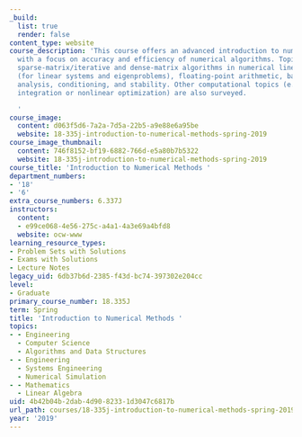 ```yaml
---
_build:
  list: true
  render: false
content_type: website
course_description: 'This course offers an advanced introduction to numerical analysis,
  with a focus on accuracy and efficiency of numerical algorithms. Topics include
  sparse-matrix/iterative and dense-matrix algorithms in numerical linear algebra
  (for linear systems and eigenproblems), floating-point arithmetic, backwards error
  analysis, conditioning, and stability. Other computational topics (e.g., numerical
  integration or nonlinear optimization) are also surveyed.

  '
course_image:
  content: d063f5d6-7a2a-7d5a-22b5-a9e88e6a95be
  website: 18-335j-introduction-to-numerical-methods-spring-2019
course_image_thumbnail:
  content: 746f8152-bf19-6882-766d-e5a80b7b5322
  website: 18-335j-introduction-to-numerical-methods-spring-2019
course_title: 'Introduction to Numerical Methods '
department_numbers:
- '18'
- '6'
extra_course_numbers: 6.337J
instructors:
  content:
  - e99ce068-4e56-275c-a4a1-4a3e69a4bfd8
  website: ocw-www
learning_resource_types:
- Problem Sets with Solutions
- Exams with Solutions
- Lecture Notes
legacy_uid: 6db37b6d-2385-f43d-bc74-397302e204cc
level:
- Graduate
primary_course_number: 18.335J
term: Spring
title: 'Introduction to Numerical Methods '
topics:
- - Engineering
  - Computer Science
  - Algorithms and Data Structures
- - Engineering
  - Systems Engineering
  - Numerical Simulation
- - Mathematics
  - Linear Algebra
uid: 4b42b04b-2dab-4d90-8233-1d3047c6817b
url_path: courses/18-335j-introduction-to-numerical-methods-spring-2019
year: '2019'
---
```

